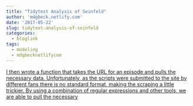 ```yaml
---
title: "Tidytext Analysis of Seinfeld"
author: 'mdgbeck.netlify.com'
date: '2017-05-22'
slug: tidytext-analysis-of-seinfeld
categories:
  - bloglink
tags:
  - modeling
  - mdgbecknetlifycom
---
```


[I then wrote a function that takes the URL for an episode and pulls the necessary data. Unfortunately, as the scripts were submitted to the site by different fans there is no standard format, making the scraping a little trickier. By using a combination of regular expressions and other tools, we are able to pull the necessary<i class="fas fa-external-link-alt"></i>](http://mdgbeck.netlify.com/post/tidytext-analysis-of-seinfeld/)

